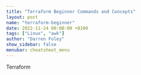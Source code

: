 ```yaml
---
title: "Terraform Beginner Commands and Concepts"
layout: post
name: "terraform-beginner"
date: 2022-11-24 00:00:00 +0100
tags: ["Linux", "awk"]
author: "Darren Foley"
show_sidebar: false
menubar: cheatsheet_menu
---
```


Terraform

